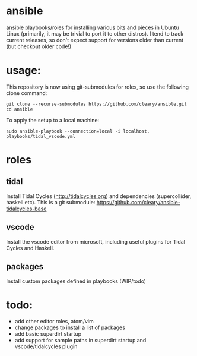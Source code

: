 # ansible
ansible playbooks/roles for installing various bits and pieces in Ubuntu Linux (primarily, it may be trivial to port it to other distros). I tend to track current releases, so don't expect support for versions older than current (but checkout older code!)

# usage:
This repository is now using git-submodules for roles, so use the following clone command:

```
git clone --recurse-submodules https://github.com/cleary/ansible.git
cd ansible
```
To apply the setup to a local machine:

```
sudo ansible-playbook --connection=local -i localhost, playbooks/tidal_vscode.yml
```

# roles

## tidal
Install Tidal Cycles (http://tidalcycles.org) and dependencies (supercollider, haskell etc).
This is a git submodule: https://github.com/cleary/ansible-tidalcycles-base

## vscode
Install the vscode editor from microsoft, including useful plugins for Tidal Cycles and Haskell.

## packages
Install custom packages defined in playbooks (WIP/todo)

# todo:
* add other editor roles, atom/vim
* change packages to install a list of packages
* add basic superdirt startup
* add support for sample paths in superdirt startup and vscode/tidalcycles plugin
